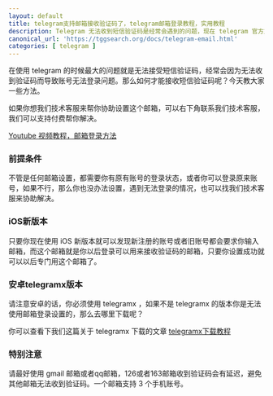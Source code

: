 ```yaml
---
layout: default
title: telegram支持邮箱接收验证码了，telegram邮箱登录教程，实用教程
description: Telegram 无法收到短信验证码是经常会遇到的问题，现在 telegram 官方支持邮箱验证了，可以帮助大家解决短信无法收到的问题，那么如何才能设置邮箱接收验证码呢？
canonical_url: 'https://tggsearch.org/docs/telegram-email.html'
categories: [ telegram ]
---
```

在使用 telegram 的时候最大的问题就是无法接受短信验证码，经常会因为无法收到验证码而导致账号无法登录问题。那么如何才能接收短信验证码呢？今天教大家一些方法。

<p class="red-text-word">
如果你想我们技术客服来帮你协助设置这个邮箱，可以右下角联系我们技术客服，我们可以支持付费帮你解决。
</p>

[Youtube 视频教程，邮箱登录方法](./302.html?target=https://youtu.be/o5zgb7FmXjM)

### 前提条件
不管是任何邮箱设置，都需要你有原有账号的登录状态，或者你可以登录原来账号，如果不行，那么你也没办法设置，遇到无法登录的情况，也可以找我们技术客服来协助解决。

### iOS新版本
只要你现在使用 iOS 新版本就可以发现新注册的账号或者旧账号都会要求你输入邮箱，而这个邮箱就是你以后登录可以用来接收验证码的邮箱，只要你设置成功就可以以后专门用这个邮箱了。

### 安卓telegramx版本
请注意安卓的话，你必须使用 telegramx ，如果不是 telegramx 的版本你是无法使用邮箱登录设置的，那么去哪里下载呢？

你可以查看下我们这篇关于 telegramx 下载的文章 [telegramx下载教程](./telegramx.html)

### 特别注意
请最好使用 gmail 邮箱或者qq邮箱，126或者163邮箱收到验证码会有延迟，避免其他邮箱无法收到验证码。一个邮箱支持 3 个手机账号。